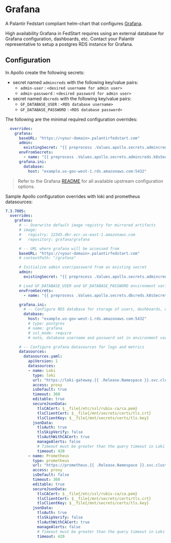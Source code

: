 # Grafana

A Palantir Fedstart compliant helm-chart that configures [Grafana](https://github.com/grafana/grafana).

High availability Grafana in FedStart requires using an external database for Grafana configuration, dashboards, etc.  Contact your Palantir representative to setup a postgres RDS instance for Grafana.

## Configuration

In Apollo create the following secrets:

- secret named `admincreds` with the following key/value pairs:
  - `admin-user` : `<desired username for admin user>`
  - `admin-password` : `<desired password for admin user>`
- secret named `dbcreds` with the following key/value pairs:
  - `GF_DATABASE_USER` : `<RDS database username>`
  - `GF_DATABASE_PASSWORD` : `<RDS database password>`

The following are the minimal required configuration overrides:

```yaml
  overrides:
    grafana:
      baseURL: "https://<your-domain>.palantirfedstart.com"
      admin:
        existingSecret: "{{ preprocess .Values.apollo.secrets.admincreds.k8sSecretName }}"
      envFromSecrets:
        - name: "{{ preprocess .Values.apollo.secrets.admincreds.k8sSecretName }}"
      grafana.ini:
        database:
          host: "example.us-gov-west-1.rds.amazonaws.com:5432"
```

> Refer to the Grafana [README](https://github.com/grafana/helm-charts/tree/main/charts/grafana#configuration) for all available upstream configuration options.

Sample Apollo configuration overrides with loki and prometheus datasources:

```yaml
7.3.7005:
  overrides:
    grafana:
      # -- Overwrite default image registry for mirrored artifacts
      # image:
      #   registry: 12345.dkr.ecr.us-east-1.amazonaws.com
      #   repository: grafana/grafana

      # -- URL where grafana will be accessed from
      baseURL: "https://<your-domain>.palantirfedstart.com"
      # contextPath: "/grafana"

      # Initialize admin user/password from an existing secret
      admin:
        existingSecret: "{{ preprocess .Values.apollo.secrets.admincreds.k8sSecretName }}"

      # Load GF_DATABASE_USER and GF_DATABASE_PASSWORD environment variables from secret
      envFromSecrets:
        - name: "{{ preprocess .Values.apollo.secrets.dbcreds.k8sSecretName }}"

      grafana.ini:
        # -- Configure RDS database for storage of users, dashboards, datasources, etc.
        database:
          host: "example.us-gov-west-1.rds.amazonaws.com:5432"
          # type: postgres
          # name: grafana
          # ssl_mode: require
          # note, database username and password set in environment variables set by secret

      # -- Configure grafana datasources for logs and metrics
      datasources:
        datasources.yaml:
          apiVersion: 1
          datasources:
          - name: Loki
            type: loki
            url: "https://loki-gateway.{{ .Release.Namespace }}.svc.cluster.local:443"
            access: proxy
            isDefault: true
            timeout: 360
            editable: true
            secureJsonData:
              tlsCACert: $__file{/etc/ssl/rubix-ca/ca.pem}
              tlsClientCert: $__file{/mnt/secrets/certs/tls.crt}
              tlsClientKey: $__file{/mnt/secrets/certs/tls.key}
            jsonData:
              tlsAuth: true
              tlsSkipVerify: false
              tlsAuthWithCACert: true
              manageAlerts: false
              # Timeout must be greater than the query timeout in Loki
              timeout: 420
          - name: Prometheus
            type: prometheus
            url: "https://prometheus.{{ .Release.Namespace }}.svc.cluster.local:80"
            access: proxy
            isDefault: false
            timeout: 360
            editable: true
            secureJsonData:
              tlsCACert: $__file{/etc/ssl/rubix-ca/ca.pem}
              tlsClientCert: $__file{/mnt/secrets/certs/tls.crt}
              tlsClientKey: $__file{/mnt/secrets/certs/tls.key}
            jsonData:
              tlsAuth: true
              tlsSkipVerify: false
              tlsAuthWithCACert: true
              manageAlerts: false
              # Timeout must be greater than the query timeout in Loki
              timeout: 420
```
